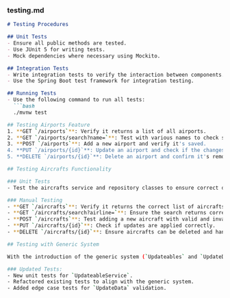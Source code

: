 ### testing.md

```markdown
# Testing Procedures

## Unit Tests
- Ensure all public methods are tested.
- Use JUnit 5 for writing tests.
- Mock dependencies where necessary using Mockito.

## Integration Tests
- Write integration tests to verify the interaction between components.
- Use the Spring Boot test framework for integration testing.

## Running Tests
- Use the following command to run all tests:
  ```bash
  ./mvnw test

## Testing Airports Feature
1. **GET `/airports`**: Verify it returns a list of all airports.
2. **GET `/airports/search?name=`**: Test with various names to check search functionality.
3. **POST `/airports`**: Add a new airport and verify it's saved.
4. **PUT `/airports/{id}`**: Update an airport and check if the changes are applied.
5. **DELETE `/airports/{id}`**: Delete an airport and confirm it's removed.

## Testing Aircrafts Functionality

### Unit Tests
- Test the aircrafts service and repository classes to ensure correct data handling.

### Manual Testing
- **GET `/aircrafts`**: Verify it returns the correct list of aircrafts.
- **GET `/aircrafts/search?airline=`**: Ensure the search returns correct results.
- **POST `/aircrafts`**: Test adding a new aircraft with valid and invalid data.
- **PUT `/aircrafts/{id}`**: Check if updates are applied correctly.
- **DELETE `/aircrafts/{id}`**: Ensure aircrafts can be deleted and handle cases where the ID does not exist.

## Testing with Generic System

With the introduction of the generic system (`Updateables` and `UpdateData`), testing now includes validation for these generic methods. The tests ensure that all entities conform to the new structure and that the generic service methods operate correctly across different entity types.

### Updated Tests:
- New unit tests for `UpdateableService`.
- Refactored existing tests to align with the generic system.
- Added edge case tests for `UpdateData` validation.


